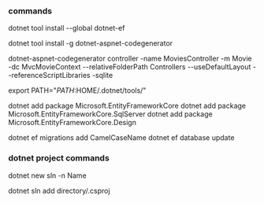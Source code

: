 ### commands

dotnet tool install --global dotnet-ef

dotnet tool install -g dotnet-aspnet-codegenerator

dotnet-aspnet-codegenerator controller -name MoviesController -m Movie -dc MvcMovieContext --relativeFolderPath Controllers --useDefaultLayout --referenceScriptLibraries -sqlite

export PATH="$PATH:$HOME/.dotnet/tools/"

dotnet add package Microsoft.EntityFrameworkCore
dotnet add package Microsoft.EntityFrameworkCore.SqlServer
dotnet add package Microsoft.EntityFrameworkCore.Design

dotnet ef migrations add CamelCaseName
dotnet ef database update

### dotnet project commands

dotnet new sln -n Name

dotnet sln add directory/.csproj


